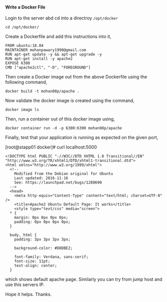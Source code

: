 ####  Write a Docker File 

Login to the server abd cd into a directroy `/opt/docker`

    cd /opt/docker/

Create a Dockerfile and add this instructions into it,

    FROM ubuntu:18.04
    MAINTAINER mohanpawary1990@gmail.com
    RUN apt-get update -y && apt-get upgrade -y
    RUN apt-get install -y apache2 
    EXPOSE 6300
    CMD ["apache2ctl", "-D", "FOREGROUND"]

Then create a Docker image out from the above Dockerfile using the following command,

    docker build -t mohan08p/apache .

Now validate the docker image is created using the command,

    docker image ls

Then, run a container out of this docker image using,

    docker container run -d -p 6300:6300 mohan08p/apache

Finally, test that your application is running as expected on the given port,

   [root@stapp01 docker]# curl localhost:5000

	<!DOCTYPE html PUBLIC "-//W3C//DTD XHTML 1.0 Transitional//EN" "http://www.w3.org/TR/xhtml1/DTD/xhtml1-transitional.dtd">
	<html xmlns="http://www.w3.org/1999/xhtml">
	  <!--
	    Modified from the Debian original for Ubuntu
	    Last updated: 2016-11-16
	    See: https://launchpad.net/bugs/1288690
	  -->
	  <head>
	    <meta http-equiv="Content-Type" content="text/html; charset=UTF-8" />
	    <title>Apache2 Ubuntu Default Page: It works</title>
	    <style type="text/css" media="screen">
	  * {
	    margin: 0px 0px 0px 0px;
	    padding: 0px 0px 0px 0px;
	  }

	  body, html {
	    padding: 3px 3px 3px 3px;

	    background-color: #D8DBE2;

	    font-family: Verdana, sans-serif;
	    font-size: 11pt;
	    text-align: center;
	  }

which shows default apache page. Similarly you can try from jump host and use this servers IP.

Hope it helps. Thanks.
